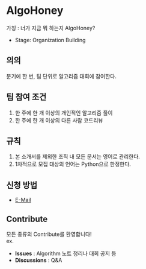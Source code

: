 # AlgoHoney

가칭 : 너가 지금 뭐 하는지 AlgoHoney?
  - Stage: Organization Building

## 의의

분기에 한 번, 팀 단위로 알고리즘 대회에 참여한다.

## 팀 참여 조건

1. 한 주에 한 개 이상의 개인적인 알고리즘 풀이
2. 한 주에 한 개 이상의 다른 사람 코드리뷰

## 규칙

1. 본 소개서를 제외한 조직 내 모든 문서는 영어로 관리한다.
2. 1차적으로 모집 대상의 언어는 Python으로 한정한다.

## 신청 방법

- [E-Mail](mailto:wjjgjk@gmail.com)

## Contribute

모든 종류의 Contribute를 환영합니다!\
ex.

- __Issues__ : Algorithm 노트 정리나 대회 공지 등
- __Discussions__ : Q&A
